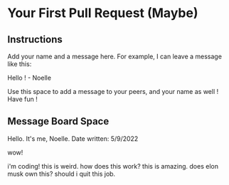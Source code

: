 # Your First Pull Request (Maybe)

## Instructions

Add your name and a message here. For example, I can leave a message like this:

Hello ! - Noelle

Use this space to add a message to your peers, and your name as well ! Have fun !

## Message Board Space

Hello. It's me, Noelle. Date written: 5/9/2022 

wow!

i'm coding!
this is weird.
how does this work?
this is amazing.
does elon musk own this?
should i quit this job.
